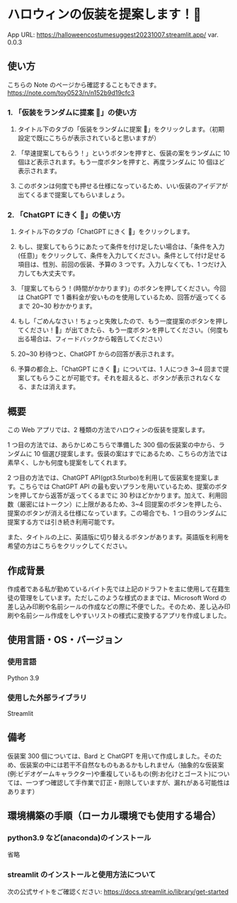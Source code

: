 # ハロウィンの仮装を提案します！🎃

App URL: https://halloweencostumesuggest20231007.streamlit.app/
var. 0.0.3

## 使い方

こちらの Note のページから確認することもできます。
https://note.com/toy0523/n/n152b9d19cfc3

### 1. 「仮装をランダムに提案 👻」の使い方

1. タイトル下のタブの「仮装をランダムに提案 👻」をクリックします。（初期設定で既にこちらが表示されていると思いますが）

2. 「早速提案してもらう！」というボタンを押すと、仮装の案をランダムに 10 個ほど表示されます。もう一度ボタンを押すと、再度ランダムに 10 個ほど表示されます。

3. このボタンは何度でも押せる仕様になっているため、いい仮装のアイデアが出てくるまで提案してもらいましょう。

### 2. 「ChatGPT にきく 🤖」の使い方

1. タイトル下のタブの「ChatGPT にきく 🤖」をクリックします。

2. もし、提案してもらうにあたって条件を付け足したい場合は、「条件を入力(任意)」をクリックして、条件を入力してください。条件として付け足せる項目は、性別、前回の仮装、予算の 3 つです。入力しなくても、1 つだけ入力しても大丈夫です。

3. 「提案してもらう！(時間がかかります)」のボタンを押してください。今回は ChatGPT で 1 番料金が安いものを使用しているため、回答が返ってくるまで 20~30 秒かかります。

4. もし「ごめんなさい！ちょっと失敗したので、もう一度提案のボタンを押してください！🔧」が出てきたら、もう一度ボタンを押してください。（何度も出る場合は、フィードバックから報告してください）

5. 20~30 秒待つと、ChatGPT からの回答が表示されます。

6. 予算の都合上、「ChatGPT にきく 🤖」については、1 人につき 3~4 回まで提案してもらうことが可能です。それを超えると、ボタンが表示されなくなる、または消えます。

## 概要

この Web アプリでは、2 種類の方法でハロウィンの仮装を提案します。

1 つ目の方法では、あらかじめこちらで準備した 300 個の仮装案の中から、ランダムに 10 個選び提案します。仮装の案はすでにあるため、こちらの方法では素早く、しかも何度も提案をしてくれます。

2 つ目の方法では、ChatGPT API(gpt3.5turbo)を利用して仮装案を提案します。こちらでは ChatGPT API の最も安いプランを用いているため、提案のボタンを押してから返答が返ってくるまでに 30 秒ほどかかります。加えて、利用回数（厳密にはトークン）に上限があるため、3~4 回提案のボタンを押したら、提案のボタンが消える仕様になっています。この場合でも、1 つ目のランダムに提案する方では引き続き利用可能です。

また、タイトルの上に、英語版に切り替えるボタンがあります。英語版を利用を希望の方はこちらをクリックしてください。

## 作成背景

作成者である私が勤めているバイト先では上記のドラフトを主に使用して在籍生徒の管理をしています。ただしこのような様式のままでは、Microsoft Word の差し込み印刷や名前シールの作成などの際に不便でした。そのため、差し込み印刷や名前シール作成をしやすいリストの様式に変換するアプリを作成しました。

## 使用言語・OS・バージョン

### 使用言語

Python 3.9

### 使用した外部ライブラリ

Streamlit

## 備考

仮装案 300 個については、Bard と ChatGPT を用いて作成しました。そのため、仮装案の中には若干不自然なものもあるかもしれません（抽象的な仮装案(例:ビデオゲームキャラクター)や重複しているもの(例:お化けとゴースト)については、一つずつ確認して手作業で訂正・削除していますが、漏れがある可能性はあります）

## 環境構築の手順（ローカル環境でも使用する場合）

### python3.9 など(anaconda)のインストール

省略

### streamlit のインストールと使用方法について

次の公式サイトをご確認ください:
https://docs.streamlit.io/library/get-started
